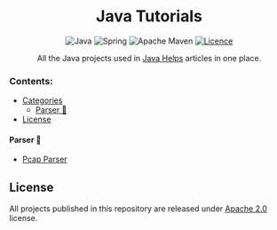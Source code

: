 <h1 align="center">Java Tutorials</h1>

<div align="center">

![Java](https://img.shields.io/badge/Java-black?style=for-the-badge&logo=OpenJDK&logoColor=white)
![Spring](https://img.shields.io/badge/Spring-6DB33F?style=for-the-badge&logo=Spring&logoColor=white)
![Apache Maven](https://img.shields.io/badge/Apache%20Maven-C71A36?style=for-the-badge&logo=Apache%20Maven&logoColor=white)
[![Licence](https://img.shields.io/github/license/javahelps/java_tutorials?style=for-the-badge)](./LICENSE)

All the Java projects used in <a href="https://www.javahelps.com">Java Helps</a> articles in one place.</div>

### Contents:
  - [Categories](#categories)
      - [Parser 🤖](#parser-)
  - [License](#license)


#### Parser 🤖
- [Pcap Parser](https://github.com/javahelps/java_tutorials/tree/main/parser/pcap-parser)

## License

All projects published in this repository are released under [Apache 2.0](./LICENSE) license.